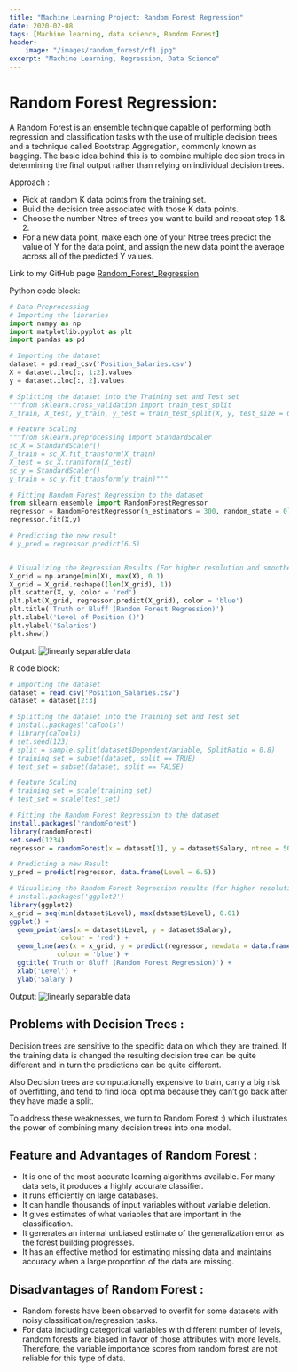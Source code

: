 ```yaml
---
title: "Machine Learning Project: Random Forest Regression"
date: 2020-02-08
tags: [Machine learning, data science, Random Forest]
header:
    image: "/images/random_forest/rf1.jpg"
excerpt: "Machine Learning, Regression, Data Science"
---
```


# Random Forest Regression:
A Random Forest is an ensemble technique capable of performing both regression and classification tasks with the use of multiple decision trees and a technique called Bootstrap Aggregation, commonly known as bagging. The basic idea behind this is to combine multiple decision trees in determining the final output rather than relying on individual decision trees.

Approach :
* Pick at random K data points from the training set.
* Build the decision tree associated with those K data points.
* Choose the number Ntree of trees you want to build and repeat step 1 & 2.
* For a new data point, make each one of your Ntree trees predict the value of Y for the data point, and assign the new data point the average across all of the predicted Y values.

Link to my GitHub page [Random_Forest_Regression](https://github.com/srsapireddy/Machine-Learning-Files-in-Python-and-R/tree/master/Regression/7.%20Random%20Forest%20Regression)

Python code block:
```python
# Data Preprocessing
# Importing the libraries
import numpy as np
import matplotlib.pyplot as plt
import pandas as pd

# Importing the dataset
dataset = pd.read_csv('Position_Salaries.csv')
X = dataset.iloc[:, 1:2].values
y = dataset.iloc[:, 2].values

# Splitting the dataset into the Training set and Test set
"""from sklearn.cross_validation import train_test_split
X_train, X_test, y_train, y_test = train_test_split(X, y, test_size = 0.2, random_state = 0)"""

# Feature Scaling
"""from sklearn.preprocessing import StandardScaler
sc_X = StandardScaler()
X_train = sc_X.fit_transform(X_train)
X_test = sc_X.transform(X_test)
sc_y = StandardScaler()
y_train = sc_y.fit_transform(y_train)"""

# Fitting Random Forest Regression to the dataset
from sklearn.ensemble import RandomForestRegressor
regressor = RandomForestRegressor(n_estimators = 300, random_state = 0)
regressor.fit(X,y)

# Predicting the new result
# y_pred = regressor.predict(6.5)


# Visualizing the Regression Results (For higher resolution and smoother curve)
X_grid = np.arange(min(X), max(X), 0.1)
X_grid = X_grid.reshape((len(X_grid), 1))
plt.scatter(X, y, color = 'red')
plt.plot(X_grid, regressor.predict(X_grid), color = 'blue')
plt.title('Truth or Bluff (Random Forest Regression)')
plt.xlabel('Level of Position ()')
plt.ylabel('Salaries')
plt.show()
```

Output:
<img src="{{ site.url }}{{ site.baseurl }}/images/random_forest/rf2.png" alt="linearly separable data">

R code block:
```r
# Importing the dataset
dataset = read.csv('Position_Salaries.csv')
dataset = dataset[2:3]

# Splitting the dataset into the Training set and Test set
# install.packages('caTools')
# library(caTools)
# set.seed(123)
# split = sample.split(dataset$DependentVariable, SplitRatio = 0.8)
# training_set = subset(dataset, split == TRUE)
# test_set = subset(dataset, split == FALSE)

# Feature Scaling
# training_set = scale(training_set)
# test_set = scale(test_set)

# Fitting the Random Forest Regression to the dataset
install.packages('randomForest')
library(randomForest)
set.seed(1234)
regressor = randomForest(x = dataset[1], y = dataset$Salary, ntree = 500)

# Predicting a new Result
y_pred = predict(regressor, data.frame(Level = 6.5))

# Visualising the Random Forest Regression results (for higher resolution and smoother curve)
# install.packages('ggplot2')
library(ggplot2)
x_grid = seq(min(dataset$Level), max(dataset$Level), 0.01)
ggplot() +
  geom_point(aes(x = dataset$Level, y = dataset$Salary),
             colour = 'red') +
  geom_line(aes(x = x_grid, y = predict(regressor, newdata = data.frame(Level = x_grid))),
            colour = 'blue') +
  ggtitle('Truth or Bluff (Random Forest Regression)') +
  xlab('Level') +
  ylab('Salary')
```

Output:
<img src="{{ site.url }}{{ site.baseurl }}/images/random_forest/rf3.JPG" alt="linearly separable data">

## Problems with Decision Trees :
Decision trees are sensitive to the specific data on which they are trained. If the training data is changed the resulting decision tree can be quite different and in turn the predictions can be quite different.

Also Decision trees are computationally expensive to train, carry a big risk of overfitting, and tend to find local optima because they can’t go back after they have made a split.

To address these weaknesses, we turn to Random Forest :) which illustrates the power of combining many decision trees into one model.

## Feature and Advantages of Random Forest :
* It is one of the most accurate learning algorithms available. For many data sets, it produces a highly accurate classifier.
* It runs efficiently on large databases.
* It can handle thousands of input variables without variable deletion.
* It gives estimates of what variables that are important in the classification.
* It generates an internal unbiased estimate of the generalization error as the forest building progresses.
* It has an effective method for estimating missing data and maintains accuracy when a large proportion of the data are missing.

## Disadvantages of Random Forest :
* Random forests have been observed to overfit for some datasets with noisy classification/regression tasks.
* For data including categorical variables with different number of levels, random forests are biased in favor of those attributes with more levels. Therefore, the variable importance scores from random forest are not reliable for this type of data.
